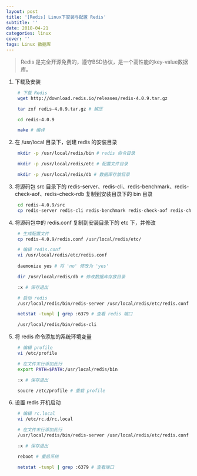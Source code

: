 ```yaml
---
layout: post
title: '[Redis] Linux下安装与配置 Redis'
subtitle: ''
date: 2018-04-21
categories: linux
cover: ''
tags: Linux 数据库
---
```


> Redis 是完全开源免费的，遵守BSD协议，是一个高性能的key-value数据库。

1. 下载及安装  

	```bash
	 # 下载 Redis
	 wget http://download.redis.io/releases/redis-4.0.9.tar.gz

	 tar zxf redis-4.0.9.tar.gz # 解压

	 cd redis-4.0.9

	 make # 编译  

	```

2. 在 /usr/local 目录下，创建 redis 的安装目录  

	```bash
	 mkdir -p /usr/local/redis/bin # redis 命令目录

	 mkdir -p /usr/local/redis/etc # 配置文件目录

	 mkdir -p /usr/local/redis/db # 数据库存放目录

	```

3. 将源码包 src 目录下的 redis-server、redis-cli、redis-benchmark、redis-check-aof、redis-check-rdb 复制到安装目录下的 bin 目录  

	```bash
	 cd redis-4.0.9/src
	 cp redis-server redis-cli redis-benchmark redis-check-aof redis-check-rdb /usr/local/redis/bin/

	```  

4. 将源码包中的 redis.conf 复制到安装目录下的 etc 下，并修改

	```bash
	 # 生成配置文件
	 cp redis-4.0.9/redis.conf /usr/local/redis/etc/

	 # 编辑 redis.conf
	 vi /usr/local/redis/etc/redis.conf
	 
	 daemonize yes # 将 'no' 修改为 'yes'

	 dir /usr/local/redis/db # 修改数据库存放目录

	 :x # 保存退出

	 # 启动 redis
	 /usr/local/redis/bin/redis-server /usr/local/redis/etc/redis.conf

	 netstat -tunpl | grep :6379 # 查看 redis 端口

	 /usr/local/redis/bin/redis-cli

	```

5. 将 redis 命令添加的系统环境变量

	```bash
	 # 编辑 profile
	 vi /etc/profile

	 # 在文件末行添加此行
	 export PATH=$PATH:/usr/local/redis/bin

	 :x # 保存退出

	 soucre /etc/profile # 重载 profile

	```

6. 设置 redis 开机启动

	```bash
	 # 编辑 rc.local
	 vi /etc/rc.d/rc.local

	 # 在文件末行添加此行
	 /usr/local/redis/bin/redis-server /usr/local/redis/etc/redis.conf

	 :x # 保存退出

	 reboot # 重启系统

	 netstat -tunpl | grep :6379 # 查看端口

	```
